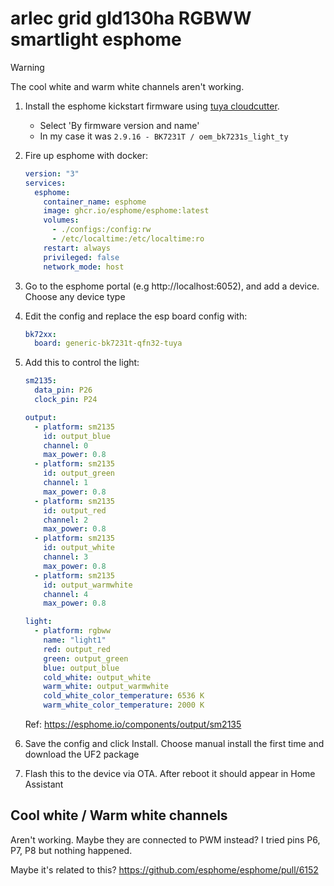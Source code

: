 # arlec grid gld130ha RGBWW smartlight esphome
> [!WARNING]
> The cool white and warm white channels aren't working.

1. Install the esphome kickstart firmware using [tuya cloudcutter](https://github.com/tuya-cloudcutter/tuya-cloudcutter).
   - Select 'By firmware version and name'
   - In my case it was `2.9.16 - BK7231T / oem_bk7231s_light_ty`

2. Fire up esphome with docker:
   ```yaml
   version: "3"
   services:
     esphome:
       container_name: esphome
       image: ghcr.io/esphome/esphome:latest
       volumes:
         - ./configs:/config:rw
         - /etc/localtime:/etc/localtime:ro
       restart: always
       privileged: false
       network_mode: host
   ```

4. Go to the esphome portal (e.g http://localhost:6052), and add a device. Choose any device type

5. Edit the config and replace the esp board config with:
   ```yaml
   bk72xx:
     board: generic-bk7231t-qfn32-tuya
   ```

5. Add this to control the light:
   ```yaml
   sm2135:
     data_pin: P26
     clock_pin: P24
   
   output:
     - platform: sm2135
       id: output_blue
       channel: 0
       max_power: 0.8
     - platform: sm2135
       id: output_green
       channel: 1
       max_power: 0.8
     - platform: sm2135
       id: output_red
       channel: 2
       max_power: 0.8
     - platform: sm2135
       id: output_white
       channel: 3
       max_power: 0.8
     - platform: sm2135
       id: output_warmwhite
       channel: 4
       max_power: 0.8
   
   light:
     - platform: rgbww
       name: "light1"
       red: output_red
       green: output_green
       blue: output_blue
       cold_white: output_white
       warm_white: output_warmwhite
       cold_white_color_temperature: 6536 K
       warm_white_color_temperature: 2000 K
   ```

   Ref: https://esphome.io/components/output/sm2135

6. Save the config and click Install. Choose manual install the first time and download the UF2 package

7. Flash this to the device via OTA. After reboot it should appear in Home Assistant

## Cool white / Warm white channels
Aren't working. Maybe they are connected to PWM instead? I tried pins P6, P7, P8 but nothing happened.

Maybe it's related to this? https://github.com/esphome/esphome/pull/6152
